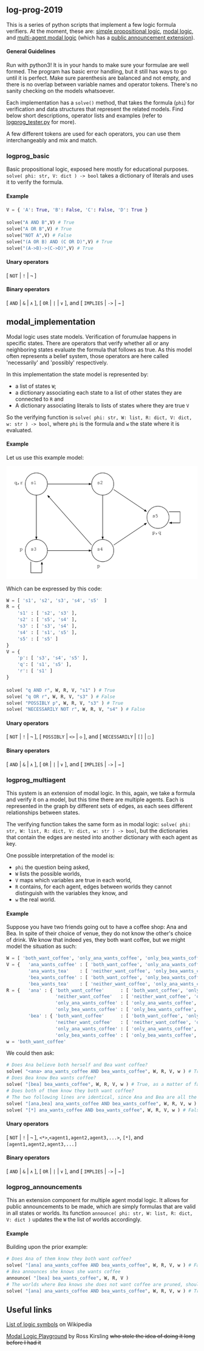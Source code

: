 ## log-prog-2019
This is a series of python scripts that implement a few logic formula verifiers. At the moment, these are: [simple propositional logic](#logprog_basic), [modal logic](#logprog_modal), and [multi-agent modal logic](#logprog_multiagent) (which has a [public announcement extension](#logprog_announcements)).

#### General Guidelines
Run with python3! It is in your hands to make sure your formulae are well formed. The program has basic error handling, but it still has ways to go until it is perfect. Make sure parenthesis are balanced and not empty, and there is no overlap between variable names and operator tokens. There's no sanity checking on the models whatsoever.

Each implementation has a `solve()` method, that takes the formula (`phi`) for verification and data structures that represent the related models. Find below short descriptions, operator lists and examples (refer to [logprog_tester.py](logprog_tester.py) for more).

A few different tokens are used for each operators, you can use them interchangeably and mix and match.

### logprog_basic
Basic propositional logic, exposed here mostly for educational purposes. `solve( phi: str, V: dict ) -> bool` takes a dictionary of literals and uses it to verify the formula.

#### Example
```python
V = { 'A': True, 'B': False, 'C': False, 'D': True }

solve("A AND B",V) # True
solve("A OR B",V) # True
solve("NOT A",V) # False
solve("(A OR B) AND (C OR D)",V) # True
solve("(A->B)->(C->D)",V) # True
```

#### Unary operators 
[ `NOT` | `!` | `¬` ]
#### Binary operators 
[ `AND` | `&` | `∧` ], [ `OR` | `|` | `∨` ], and [ `IMPLIES` | `->` | `→` ]

## modal_implementation
Modal logic uses state models. Verification of forumulae happens in specific states. There are operators that verify whether all or any neighboring states evaluate the formula that follows as true. As this model often represents a belief system, those operators are here called 'necessarily' and 'possibly' respectively.

In this implementation the state model is represented by: 
- a list of states `W`; 
- a dictionary associating each state to a list of other states they are connected to `R` and 
- A dictionary associating literals to lists of states where they are true `V`

So the verifying function is `solve( phi: str, W: list, R: dict, V: dict, w: str ) -> bool`, where `phi` is the formula and `w` the state where it is evaluated. 

#### Example
Let us use this example model:

![example graph picture](./test_model.png)

Which can be expressed by this code:
```python
W = [ 's1', 's2', 's3', 's4', 's5'  ]
R = { 
	's1' : [ 's2', 's3' ], 
	's2' : [ 's5', 's4' ], 
	's3' : [ 's3', 's4' ], 
	's4' : [ 's1', 's5' ], 
	's5' : [ 's5' ] 
}
V = { 
	'p': [ 's3', 's4', 's5' ], 
	'q': [ 's1', 's5' ], 
	'r': [ 's1' ] 
}

solve( "q AND r", W, R, V, "s1" ) # True
solve( "q OR r", W, R, V, "s3" ) # False
solve( "POSSIBLY p", W, R, V, "s3" ) # True
solve( "NECESSARILY NOT r", W, R, V, "s4" ) # False
```

#### Unary operators 
[ `NOT` | `!` | `¬` ], [ `POSSIBLY` | `<>` | `◇` ], and [ `NECESSARILY` | `[]` | `□` ]
#### Binary operators 
[ `AND` | `&` | `∧` ], [ `OR` | `|` | `∨` ], and [ `IMPLIES` | `->` | `→` ]

### logprog_multiagent
This system is an extension of modal logic. In this, again, we take a formula and verify it on a model, but this time there are multiple agents. Each is represented in the graph by different sets of edges, as each sees different relationships between states.

The verifying function takes the same form as in modal logic: `solve( phi: str, W: list, R: dict, V: dict, w: str ) -> bool`, but the dictionaries that contain the edges are nested into another dictionary with each agent as key. 

One possible interpretation of the model is:
- `phi` the question being asked,
- `W` lists the possible worlds, 
- `V` maps which variables are true in each world, 
- `R` contains, for each agent, edges between worlds they cannot distinguish with the variables they know, and
- `w` the real world.

#### Example
Suppose you have two friends going out to have a coffee shop: Ana and Bea. In spite of their choice of venue, they do not know the other's choice of drink. We know that indeed yes, they both want coffee, but we might model the situation as such:

```python
W = [ 'both_want_coffee', 'only_ana_wants_coffee', 'only_bea_wants_coffee', 'neither_want_coffee' ]
V = { 	'ana_wants_coffee' : [ 'both_want_coffee', 'only_ana_wants_coffee' ], 
		'ana_wants_tea'    : [ 'neither_want_coffee', 'only_bea_wants_coffee' ], 
		'bea_wants_coffee' : [ 'both_want_coffee', 'only_bea_wants_coffee' ], 
		'bea_wants_tea'    : [ 'neither_want_coffee', 'only_ana_wants_coffee' ]}
R = { 	'ana' : { 'both_want_coffee'      : [ 'both_want_coffee', 'only_ana_wants_coffee' ], 
				  'neither_want_coffee'   : [ 'neither_want_coffee', 'only_bea_wants_coffee' ],
				  'only_ana_wants_coffee' : [ 'only_ana_wants_coffee', 'both_want_coffee' ],
				  'only_bea_wants_coffee' : [ 'only_bea_wants_coffee', 'neither_want_coffee' ] },
		'bea' : { 'both_want_coffee'      : [ 'both_want_coffee', 'only_bea_wants_coffee' ], 
				  'neither_want_coffee'   : [ 'neither_want_coffee', 'only_ana_wants_coffee' ],
				  'only_ana_wants_coffee' : [ 'only_ana_wants_coffee', 'neither_want_coffee' ],
				  'only_bea_wants_coffee' : [ 'only_bea_wants_coffee', 'both_want_coffee' ] }}
w = 'both_want_coffee'
```

We could then ask:

```python
# Does Ana believe both herself and Bea want coffee?
solve( "<ana> ana_wants_coffee AND bea_wants_coffee", W, R, V, w ) # True, she believes it is possible
# Does Bea know Bea wants coffee?
solve( "[bea] bea_wants_coffee", W, R, V, w ) # True, as a matter of fact, she does
# Does both of them know they both want coffee? 
# The two following lines are identical, since Ana and Bea are all the agents
solve( "[ana,bea] ana_wants_coffee AND bea_wants_coffee", W, R, V, w ) # False
solve( "[*] ana_wants_coffee AND bea_wants_coffee", W, R, V, w ) # False
```

#### Unary operators 
[ `NOT` | `!` | `¬` ], `<*>`,`<agent1,agent2,agent3,...>`, `[*]`, and `[agent1,agent2,agent3,...]`
#### Binary operators 
[ `AND` | `&` | `∧` ], [ `OR` | `|` | `∨` ], and [ `IMPLIES` | `->` | `→` ]


### logprog_announcements
This an extension component for multiple agent modal logic. It allows for public announcements to be made, which are simply formulas that are valid in all states or worlds. Its function `announce( phi: str, W: list, R: dict, V: dict )` updates the `W` the list of worlds accordingly.

#### Example
Building upon the prior example:

```python
# Does Ana of them know they both want coffee? 
solve( "[ana] ana_wants_coffee AND bea_wants_coffee", W, R, V, w ) # False, she doesn't
# Bea announces she knows she wants coffee
announce( "[bea] bea_wants_coffee", W, R, V )
# The worlds where Bea knows she does not want coffee are pruned, should we ask Ana again...
solve( "[ana] ana_wants_coffee AND bea_wants_coffee", W, R, V, w ) # True, now she does
```


## Useful links
[List of logic symbols](https://en.wikipedia.org/wiki/List_of_logic_symbols) on Wikipedia

[Modal Logic Playground](https://rkirsling.github.io/modallogic/) by Ross Kirsling ~~who stole the idea of doing it long before I had it~~
